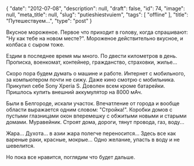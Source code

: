 {
    "date": "2012-07-08",
    "description": null,
    "draft": false,
    "id": 74,
    "image": null,
    "meta_title": null,
    "slug": "putieshiestvuiem",
    "tags": [
        "offline"
    ],
    "title": "Путешествуем...",
    "type": "post"
}


Вкусное мороженое. Первое что приходит в голову, когда спрашивают: "Ну как тебе на новом месте?". Мороженое действительно вкусное, и колбаса с сыром тоже.

Ездим в последнее время мы много. По двести километров в день. Прописка, военкомат, контейнер, гражданство, страховки, жилье...

Скоро пора будем думать о машине и работе. Интернет с мобильного, за компьютером почти не сижу. Даже кино смотрю с мобильника. Прикупил себе Sony Xperia S. Доволен всем кроме батарейки. Пришлось купить внешний аккумулятор на 8000 мАч. 

Были в Белгороде, искали участок. Впечатление от города и вообще области выражается одним словом: "Стройка!". Коробки домов с пустыми глазницами окон вперемешку с обжитыми новыми и старыми домами. Муравейник. Строят дома, дороги, тянут провода, газ, воду...

Жара... Духота... в азии жара полегче переносится... Здесь все как вареные раки, красные, мокрые... Одно желание, упасть в воду и не шевелится.

Но пока все нравится, поглядим что будет дальше.
